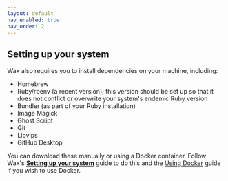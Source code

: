 ```yaml
---
layout: default
nav_enabled: true
nav_order: 2
---
```


## **Setting up your system**

Wax also requires you to install dependencies on your machine, including:

* Homebrew  
* Ruby/rbenv (a recent version); this version should be set up so that it does not conflict or overwrite your system's endemic Ruby version  
* Bundler (as part of your Ruby installation)  
* Image Magick  
* Ghost Script  
* Git  
* Libvips  
* GitHub Desktop

You can download these manually or using a Docker container. Follow Wax's [**Setting up your system**](https://minicomp.github.io/wiki/wax/setting-up-your-system/) guide to do this and the [Using Docker](https://minicomp.github.io/wiki/wax/setting-up-your-system/with-docker/) guide if you wish to use Docker.
